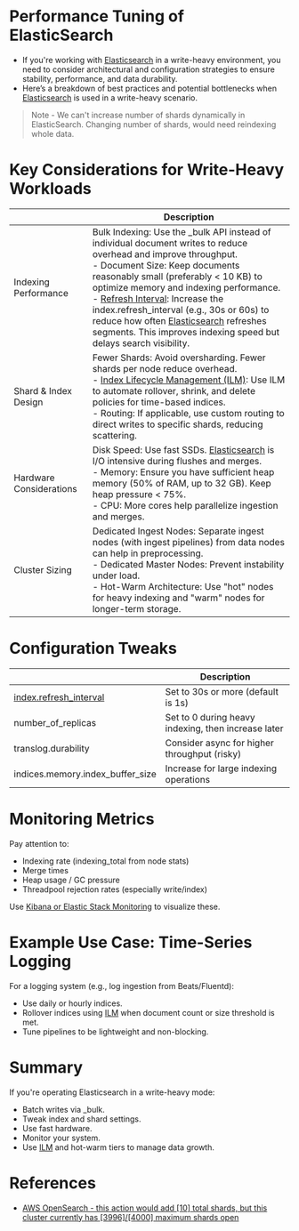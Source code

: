# Performance Tuning of ElasticSearch
- If you're working with [Elasticsearch](ElasticSearch/Readme.md) in a write-heavy environment, you need to consider architectural and configuration strategies to ensure stability, performance, and data durability. 
- Here’s a breakdown of best practices and potential bottlenecks when [Elasticsearch](ElasticSearch/Readme.md) is used in a write-heavy scenario.

> Note - We can't increase number of shards dynamically in ElasticSearch. Changing number of shards, would need reindexing whole data.

# Key Considerations for Write-Heavy Workloads

|                         | Description                                                                                                                                                                                                                                                                                                                                                                                                                                                                                  |
|-------------------------|----------------------------------------------------------------------------------------------------------------------------------------------------------------------------------------------------------------------------------------------------------------------------------------------------------------------------------------------------------------------------------------------------------------------------------------------------------------------------------------------|
| Indexing Performance    | Bulk Indexing: Use the _bulk API instead of individual document writes to reduce overhead and improve throughput.<br/>- Document Size: Keep documents reasonably small (preferably < 10 KB) to optimize memory and indexing performance.<br/>- [Refresh Interval](Concepts/RefreshInterval.md): Increase the index.refresh_interval (e.g., 30s or 60s) to reduce how often [Elasticsearch](ElasticSearch/Readme.md) refreshes segments. This improves indexing speed but delays search visibility. |
| Shard & Index Design    | Fewer Shards: Avoid oversharding. Fewer shards per node reduce overhead.<br/>- [Index Lifecycle Management (ILM)](Concepts/ILM.md): Use ILM to automate rollover, shrink, and delete policies for time-based indices.<br/>- Routing: If applicable, use custom routing to direct writes to specific shards, reducing scattering.                                                                                                                                                                      |
| Hardware Considerations | Disk Speed: Use fast SSDs. [Elasticsearch](ElasticSearch/Readme.md) is I/O intensive during flushes and merges.<br/>- Memory: Ensure you have sufficient heap memory (50% of RAM, up to 32 GB). Keep heap pressure < 75%.<br/>- CPU: More cores help parallelize ingestion and merges.                                                                                                                                                                                                    |
| Cluster Sizing          | Dedicated Ingest Nodes: Separate ingest nodes (with ingest pipelines) from data nodes can help in preprocessing.<br/>- Dedicated Master Nodes: Prevent instability under load.<br/>- Hot-Warm Architecture: Use "hot" nodes for heavy indexing and "warm" nodes for longer-term storage.                                                                                                                                                                                                     |

# Configuration Tweaks

|                                                       | Description                                         |
|-------------------------------------------------------|-----------------------------------------------------|
| [index.refresh_interval](Concepts/RefreshInterval.md) | Set to 30s or more (default is 1s)                  |
| number_of_replicas                                    | Set to 0 during heavy indexing, then increase later |
| translog.durability                                   | Consider async for higher throughput (risky)        |
| indices.memory.index_buffer_size                      | Increase for large indexing operations              |

# Monitoring Metrics
Pay attention to:
- Indexing rate (indexing_total from node stats)
- Merge times 
- Heap usage / GC pressure 
- Threadpool rejection rates (especially write/index)

Use [Kibana or Elastic Stack Monitoring](https://github.com/Anshul619/DevOps-SRE/tree/main/3_Observability/ELK.md) to visualize these.

# Example Use Case: Time-Series Logging
For a logging system (e.g., log ingestion from Beats/Fluentd):
- Use daily or hourly indices. 
- Rollover indices using [ILM](Concepts/ILM.md) when document count or size threshold is met. 
- Tune pipelines to be lightweight and non-blocking.

# Summary
If you're operating Elasticsearch in a write-heavy mode:
- Batch writes via _bulk. 
- Tweak index and shard settings. 
- Use fast hardware. 
- Monitor your system. 
- Use [ILM](Concepts/ILM.md) and hot-warm tiers to manage data growth.

# References
- [AWS OpenSearch - this action would add [10] total shards, but this cluster currently has [3996]/[4000] maximum shards open](https://stackoverflow.com/questions/73411388/aws-opensearch-this-action-would-add-10-total-shards-but-this-cluster-curre)